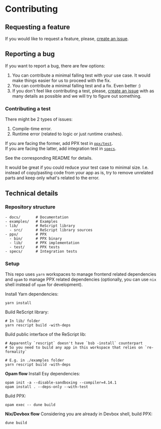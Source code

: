 # Contributing

## Requesting a feature
If you would like to request a feature, please, [create an issue](https://github.com/MinimaHQ/re-formality/issues/new).

## Reporting a bug
If you want to report a bug, there are few options:
1. You can contribute a minimal falling test with your use case. It would make things easier for us to proceed with the fix.
2. You can contribute a minimal falling test and a fix. Even better :)
3. If you don't feel like contributing a test, please, [create an issue](https://github.com/MinimaHQ/re-formality/issues/new) with as many details as possible and we will try to figure out something.

### Contributing a test
There might be 2 types of issues:
1. Compile-time error.
2. Runtime error (related to logic or just runtime crashes).

If you are facing the former, add PPX test in [`ppx/test`](./ppx/test).<br>
If you are facing the latter, add integration test in [`specs`](./specs).

See the corresponding README for details.

It would be great if you could reduce your test case to minimal size. I.e. instead of copy/pasting code from your app as is, try to remove unrelated parts and keep only what's related to the error.

## Technical details
### Repository structure
```shell
- docs/       # Documentation
- examples/   # Examples
- lib/        # ReScript library
  - src/      # ReScript library sources
- ppx/        # PPX
  - bin/      # PPX binary
  - lib/      # PPX implementation
  - test/     # PPX tests
- specs/      # Integration tests
```

### Setup
This repo uses `yarn` workspaces to manage frontend related dependencies and `opam` to manage PPX related dependencies (optionally, you can use `nix` shell instead of `opam` for development).

Install Yarn dependencies:

```shell
yarn install
```

Build ReScript library:

```shell
# In lib/ folder
yarn rescript build -with-deps
```

Build public interface of the ReScript lib:

```shell
# Apparently `rescript` doesn't have `bsb -install` counterpart
# So you need to build any app in this workspace that relies on `re-formality`

# E.g. in ./examples folder
yarn rescript build -with-deps
```

**Opam flow**
Install Esy dependencies:

```shell
opam init -a --disable-sandboxing --compiler=4.14.1
opam install . --deps-only --with-test
```

Build PPX:

```shell
opam exec -- dune build
```

**Nix/Devbox flow**
Considering you are already in Devbox shell, build PPX:

```shell
dune build
```
